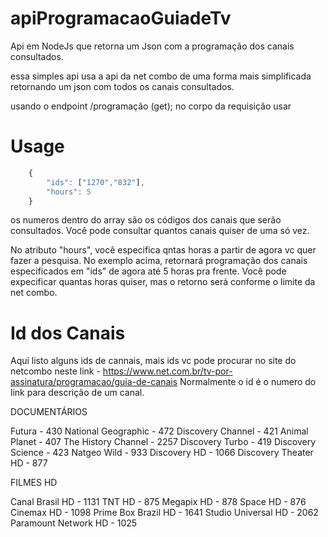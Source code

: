 # apiProgramacaoGuiadeTv
Api em NodeJs que retorna um Json com a programação dos canais consultados.

essa simples api usa a api da net combo de uma forma mais simplificada retornando um json com todos os canais
consultados.

usando o endpoint /programação (get);
no corpo da requisição usar
# Usage


```js
    {
        "ids": ["1270","832"],
        "hours": 5
    }
```
os numeros dentro do array são os códigos dos canais que serão consultados.
Você pode consultar quantos canais quiser de uma só vez.

No atributo "hours", você especifica qntas horas a partir de agora vc quer fazer a pesquisa.
No exemplo acima, retornará programação dos canais especificados em "ids" de agora até 5 horas pra frente.
Você pode expecificar quantas horas quiser, mas o retorno será conforme o limite da net combo.

# Id dos Canais
Aqui listo alguns ids de cannais, mais ids vc pode procurar no site do netcombo 
neste link - https://www.net.com.br/tv-por-assinatura/programacao/guia-de-canais
Normalmente o id é o numero do link para descrição de um canal.

DOCUMENTÁRIOS

Futura - 430
National Geographic - 472
Discovery Channel - 421
Animal Planet - 407
The History Channel - 2257
Discovery Turbo - 419
Discovery Science - 423
Natgeo Wild - 933
Discovery HD - 1066
Discovery Theater HD - 877

FILMES HD

Canal Brasil HD - 1131
TNT HD - 875
Megapix HD - 878
Space HD - 876
Cinemax HD - 1098
Prime Box Brazil HD - 1641
Studio Universal HD - 2062
Paramount Network HD - 1025

